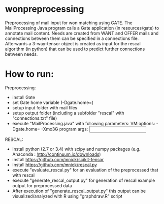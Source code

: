 wonpreprocessing
================
Preprocessing of mail input for won matching using GATE. The MailProcessing Java
program calls a Gate application (in resources/gate) to annotate mail content.
Needs are created from WANT and OFFER mails and connections between them can
be specified in a connections file.
Afterwards a 3-way-tensor object is created as input for the rescal
algorithm (in python) that can be used to predict further connections between needs.


How to run:
============

Preprocessing:
* install Gate
* set Gate home variable (-Dgate.home=<to gate base folder>)
* setup input folder with mail files
* setup output folder (including a subfolder "rescal" with "connections.txt" file)
* execute "MailProcessing.java" with following parameters:
VM options: -Dgate.home=<pathtogate> -Xmx3G
program args: <input mail folder> <output mail folder>


RESCAL:
* install python (2.7 or 3.4) with scipy and numpy packages (e.g. Anaconda : http://continuum.io/downloads)
* install https://github.com/mnick/scikit-tensor
* install https://github.com/mnick/rescal.py
* execute "evaluate_rescal.py" for an evaluation of the preprocessed that with rescal
* execute "generate_rescal_output.py" for generation of rescal example output for preprocessed data
* After execution of "generate_rescal_output.py" this output can be visualized/analyzed with R using "graphdraw.R"
script



